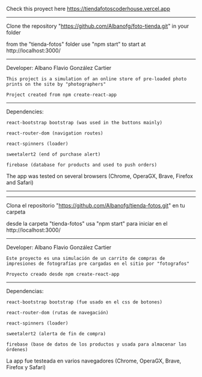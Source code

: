 Check this proyect here https://tiendafotoscoderhouse.vercel.app
<hr/>

Clone the repository "https://github.com/Albanofg/foto-tienda.git" in your folder

from the "tienda-fotos" folder use "npm start" to start at http://localhost:3000/

<hr/>

Developer: Albano Flavio González Cartier


    This project is a simulation of an online store of pre-loaded photo prints on the site by "photographers"

    Project created from npm create-react-app

<hr/>

Dependencies:

    react-bootstrap bootstrap (was used in the buttons mainly)

    react-router-dom (navigation routes)

    react-spinners (loader)

    sweetalert2 (end of purchase alert)
    
    firebase (database for products and used to push orders)

The app was tested on several browsers (Chrome, OperaGX, Brave, Firefox and Safari)


<hr/>
<hr/>

Clona el repositorio "https://github.com/Albanofg/tienda-fotos.git" en tu carpeta

desde la carpeta "tienda-fotos" usa "npm start" para iniciar en el http://localhost:3000/

<hr/>

Developer: Albano Flavio González Cartier


    Este proyecto es una simulación de un carrito de compras de impresiones de fotografías pre cargadas en el sitio por "fotografos"

    Proyecto creado desde npm create-react-app

<hr/>

Dependencias:

    react-bootstrap bootstrap (fue usado en el css de botones)

    react-router-dom (rutas de navegación)  

    react-spinners (loader)

    sweetalert2 (alerta de fin de compra)
    
    firebase (base de datos de los productos y usada para almacenar las órdenes)

La app fue testeada en varios navegadores (Chrome, OperaGX, Brave, Firefox y Safari)


